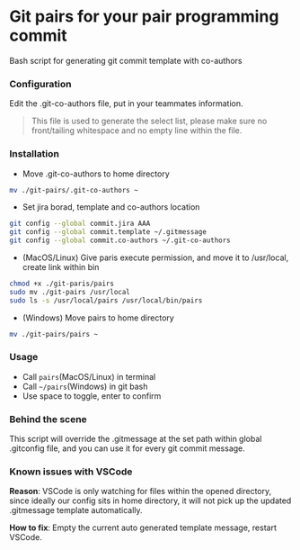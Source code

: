 # Git pairs for your pair programming commit

Bash script for generating git commit template with co-authors

### Configuration

Edit the .git-co-authors file, put in your teammates information.

> This file is used to generate the select list, please make sure no front/tailing whitespace and no empty line within the file.

### Installation

- Move .git-co-authors to home directory

```sh
mv ./git-pairs/.git-co-authors ~
```

- Set jira borad, template and co-authors location

```sh
git config --global commit.jira AAA
git config --global commit.template ~/.gitmessage
git config --global commit.co-authors ~/.git-co-authors
```

- (MacOS/Linux) Give paris execute permission, and move it to /usr/local, create link within bin

```sh
chmod +x ./git-paris/pairs
sudo mv ./git-pairs /usr/local
sudo ls -s /usr/local/pairs /usr/local/bin/pairs
```

- (Windows) Move pairs to home directory
```sh
mv ./git-pairs/pairs ~
```

### Usage

- Call `pairs`(MacOS/Linux) in terminal 
- Call `~/pairs`(Windows) in git bash
- Use space to toggle, enter to confirm

### Behind the scene

This script will override the .gitmessage at the set path within global .gitconfig file, and you can use it for every git commit message.

### Known issues with VSCode

<b>Reason</b>: VSCode is only watching for files within the opened directory, since ideally our config sits in home directory, it will not pick up the updated .gitmessage template automatically.

<b>How to fix</b>: Empty the current auto generated template message, restart VSCode.
